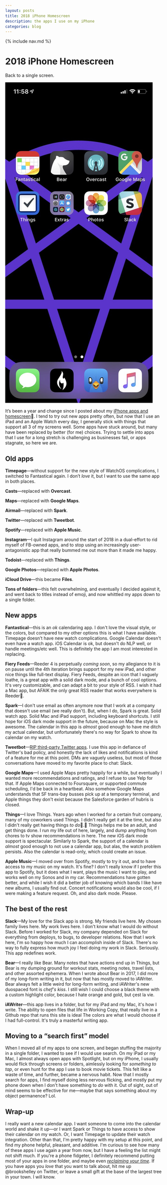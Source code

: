 ```yaml
---
layout: posts
title: 2018 iPhone Homescreen
description: the apps I use on my iPhone
categories: blog
---
```


{% include nav.md %}

# 2018 iPhone Homescreen

Back to a single screen.

![iphone](assets/photos/iphone2018.jpeg)

It’s been a year and change since I posted about my [iPhone apps and homescreen](https://medium.com/@brookshelley/2017-homescreen-ac92817eae60). I tend to try out new apps pretty often, but now that I use an iPad and an Apple Watch every day, I generally stick with things that support all 3 of my screens well. Some apps have stuck around, but many have been replaced by better (for me) choices. Trying to settle into apps that I use for a long stretch is challenging as businesses fail, or apps stagnate, so here we are.

## Old apps

**Timepage**—without support for the new style of WatchOS complications, I switched to Fantastical again. I don’t _love_ it, but I want to use the same app in both places.

**Casts**—replaced with **Overcast**.

**Maps**—replaced with **Google Maps**.

**Airmail**—replaced with **Spark**.

**Twitter**—replaced with **Tweetbot**.

**Spotify**—replaced with **Apple Music**.

**Instagram**—I quit Instagram around the start of 2018 in a dual-effort to rid myself of FB-owned apps, and to stop using an increasingly user-antagonistic app that really bummed me out more than it made me happy.

**Todoist**—replaced with **Things**.

**Google Photos**—replaced with **Apple Photos**.

**iCloud Drive**—this became **Files**.

**Tons of folders**—this felt overwhelming, and eventually I decided against it, and went back to titles instead of emoji, and now whittled my apps down to a single folder.

## New apps

**Fantastical**—this is an _ok_ calendaring app. I don't love the visual style, or the colors, but compared to my other options this is what I have available. Timepage doesn't have new watch complications. Google Calendar doesn't even have a watch app. iOS Calendar is ok, but doesn't do NLP well, or handle meetings/etc well. This is definitely the app I am most interested in replacing.

**Fiery Feeds**—Reeder 4 is perpetually _coming soon_, so my allegiance to it is on pause until the 4th iteration brings support for my new iPad, and other nice things like full-text display. Fiery Feeds, despite an icon that I vaguely loathe, is a great app with a solid dark mode, and a bunch of cool options. It's very customizable, and can adapt a bit to your style of RSS. I wish it had a Mac app, but AFAIK the only great RSS reader that works everywhere is Reeder.

**Spark**—I don't use email as often anymore now that I work at a company that doesn't use email (we really don't). But, when I do, Spark is great. Solid watch app. Solid Mac and iPad support, including keyboard shortcuts. I still hope for iOS dark mode support in the future, because on Mac the style is awesome. The calendar in this app is _almost_ good enough to have me ditch my actual calendar, but unfortunately there's no way for Spark to show its calendar on my watch.

**Tweetbot**—[RIP third-party Twitter apps](http://apps-of-a-feather.com). I use this app in defiance of Twitter's bad policy, and honestly the lack of likes and notifications is kind of a feature for me at this point. DMs are vaguely useless, but most of those conversations have moved to my favorite place to chat: Slack.

**Google Maps**—I used Apple Maps pretty happily for a while, but eventually I wanted more recommendations and ratings, and I refuse to use Yelp for that. If Apple Maps connected to Foursquare, or supported commute scheduling, I'd be back in a heartbeat. Also somehow Google Maps understands that SF trans-bay busses pick up at a temporary terminal, and Apple things they don't exist because the Salesforce garden of hubris is closed.

**Things**—I love Things. Years ago when I worked for a certain fruit company, many of my coworkers used Things. I didn't really get it at the time, but also I didn't really get having things _to do_. Things helps me be an adult, and get things done. I run my life out of here, largely, and dump anything from chores to tv show recommendations in here. The new iOS dark mode support is spectacular. Similarly to Spark, the support of a calendar is _almost_ good enough to not use a calendar app, but alas, the watch problem persists. Also the calendar is read-only, which could create an issue.

**Apple Music**—I moved over from Spotify, mostly to try it out, and to have access to my music on my watch. It's fine? I don't really know if I prefer this app to Spotify, but it does what I want, plays the music I want to play, and works well on my Sonos and in my car. Recommendations have gotten better, and while I wish it did a better job of knowing which bands I like have new albums, I usually find out. Concert notifications would also be cool, if I were making a feature request. Oh, and also dark mode. Please.

## The best of the rest

**Slack**—My love for the Slack app is strong. My friends live here. My chosen family lives here. My work lives here. I don't know what I would do without Slack. Before I worked for Slack, my company depended on Slack for everything from deploys, to bugs, to developer relations. Now that I work here, I'm so happy how much I can accomplish inside of Slack. There's no way to fully express how much joy I feel doing my work in Slack. Seriously. This app redefines work.

**Bear**—I really like Bear. Many notes that have actions end up in Things, but Bear is my dumping ground for workout stats, meeting notes, travel lists, and other assorted ephemera. When I wrote about Bear in 2017, I did more of my long-form writing in it, but now that has mostly moved to iAWriter. Bear always felt a little weird for long-form writing, and iAWriter's new duospaced font is _chef's kiss_. I still wish I could choose a black theme with a custom highlight color, because I hate orange and gold, but çest la vie.

**iAWriter**—this app lives in a folder, but for my iPad and my Mac, it's how I write. The ability to open files that life in Working Copy, that really live in a Github repo that runs this site is ideal The colors are what I would choose if I had full-control. It's truly a masterful writing app.

## Moving to a “search first” model

When I moved all of my apps to one screen, and began stuffing the majority in a single folder, I wanted to see if I would use search. On my iPad or my Mac, I almost always open apps with Spotlight, but on my iPhone, I usually would flick through screens or folders, aimlessly looking for _something to tap_, or even hunt for the app I use to book movie tickets. This felt like a waste of time, and further, became a nervous habit. Now that I mostly search for apps, I find myself doing less nervous flicking, and mostly put my phone down when I don't have something to _do_ with it. Out of sight, out of mind seems to be effective for me—maybe that says something about my object permanence? Lol.

## Wrap-up

I really want a new calendar app. I want someone to come into the calendar world and shake it up—or I want Spark or Things to have access to show their calendar on my watch. Or, I want Timepage to update their watch integration. Other than that, I'm pretty happy with my setup at this point, and find my phone helpful, pleasant, and additive. I'm curious to see how many of these apps I use again a year from now, but I have a feeling the list might not shift much. If you're a phone fidgeter, I definitely recommend putting most of your apps in one folder, and maybe even [_reclaiming your time_](https://medium.com/@brookshelley/reclaim-your-time-with-parental-controls-9224612a6c1b). If you have apps you _love_ that you want to talk about, hit me up @brookshelley on Twitter, or leave a small gift at the base of the largest tree in your town. I will know.
